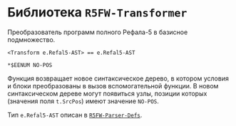 Библиотека `R5FW-Transformer`
===============================

Преобразователь программ полного Рефала-5 в базисное подмножество.

    <Transform e.Refal5-AST> == e.Refal5-AST

    *$EENUM NO-POS

Функция возвращает новое синтаксическое дерево, в котором условия и блоки
преобразованы в вызов вспомогательной функции. В новом синтаксическом дереве
могут появиться узлы, позиции которых (значения поля `t.SrcPos`) имеют значение
`NO-POS`.

Тип `e.Refal5-AST` описан в [`R5FW-Parser-Defs`](R5FW-Parser-Defs.md).

